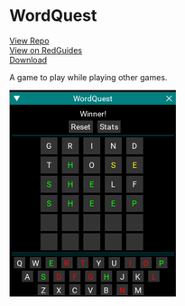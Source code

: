 # WordQuest

[View Repo](https://gitlab.com/aquietone/wordquest)  
[View on RedGuides](https://www.redguides.com/community/resources/wordquest.2455/)  
[Download](https://gitlab.com/aquietone/wordquest/-/archive/main/wordquest-main.zip)  

A game to play while playing other games.

![](../images/wordquest.png)